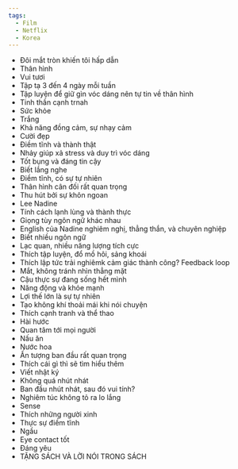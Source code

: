```yaml
---
tags:
  - Film
  - Netflix
  - Korea
---
```

- Đôi mắt tròn khiến tôi hấp dẫn
- Thân hình
- Vui tươi
- Tập tạ 3 đến 4 ngày mỗi tuần
- Tập luyện để giữ gìn vóc dáng nên tự tin về thân hình
- Tinh thần cạnh trnah
- Sức khỏe
- Trắng
- Khả năng đồng cảm, sự nhạy cảm
- Cười đẹp
- Điềm tĩnh và thành thật
- Nhảy giúp xả stress và duy trì vóc dáng
- Tốt bụng và đáng tin cậy
- Biết lắng nghe
- Điềm tĩnh, có sự tự nhiên
- Thân hình cân đối rất quan trọng
- Thu hút bởi sự khôn ngoan
- Lee Nadine
- Tính cách lạnh lùng và thành thực
- Giọng tùy ngôn ngữ khác nhau
- English của Nadine nghiêm nghị, thẳng thắn, và chuyên nghiệp
- Biết nhiều ngôn ngữ
- Lạc quan, nhiều năng lượng tích cực
- Thích tập luyện, đổ mồ hôi, sảng khoái
- Thích lập tức trải nghiêmk cảm giác thành công? Feedback loop
- Mắt, không tránh nhìn thẳng mặt
- Cậu thực sự đang sống hết mình
- Năng động và khỏe mạnh
- Lợi thế lớn là sự tự nhiên
- Tạo không khí thoải mái khi nói chuyện
- Thích cạnh tranh và thể thao
- Hài hước
- Quan tâm tới mọi người
- Nấu ăn
- Nước hoa
- Ấn tượng ban đầu rất quan trọng
- Thích cái gì thì sẽ tìm hiểu thêm
- Viết nhật ký
- Không quá nhút nhát
- Ban đầu nhút nhát, sau đó vui tính?
- Nghiêm túc không tỏ ra lo lắng
- Sense
- Thích những người xinh
- Thực sự điềm tĩnh
- Ngầu
- Eye contact tốt
- Đáng yêu
- TẶNG SÁCH VÀ LỜI NÓI TRONG SÁCH